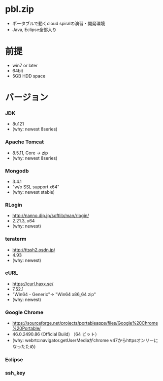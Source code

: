 # pbl.zip
- ポータブルで動くcloud spiralの演習・開発環境
- Java, Eclipse全部入り

# 前提
- win7 or later
- 64bit
- 5GB HDD space

# バージョン
### JDK
- 8u121
- (why: newest 8series)

### Apache Tomcat
- 8.5.11, Core → zip
- (why: newest 8series)

### Mongodb
- 3.4.1
- "w/o SSL support x64"
- (why: newest stable)

### RLogin
- http://nanno.dip.jp/softlib/man/rlogin/
- 2.21.3, x64
- (why: newest)

### teraterm
- http://ttssh2.osdn.jp/
- 4.93
- (why: newest)

### cURL
- https://curl.haxx.se/
- 7.52.1
- "Win64 - Generic"→ "Win64 x86_64 zip"
- (why: newest)

### Google Chrome
- https://sourceforge.net/projects/portableapps/files/Google%20Chrome%20Portable/
- 46.0.2490.86 (Official Build) （64 ビット）
- (why: webrtc:navigator.getUserMediaがchrome v47からhttpsオンリーになったため)

### Eclipse
### ssh_key
